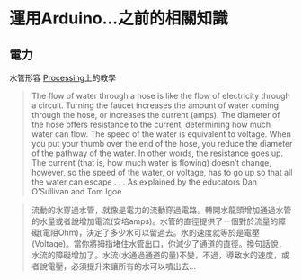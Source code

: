 # 運用Arduino...之前的相關知識


## 電力

  水管形容
  [Processing](https://processing.org/tutorials/electronics/)上的教學
  
  >The flow of water through a hose is like the flow of electricity through a circuit. Turning the faucet increases the amount of water coming through the hose, or increases the current (amps). The diameter of the hose offers resistance to the current, determining how much water can flow. The speed of the water is equivalent to voltage. When you put your thumb over the end of the hose, you reduce the diameter of the pathway of the water. In other words, the resistance goes up. The current (that is, how much water is flowing) doesn’t change, however, so the speed of the water, or voltage, has to go up so that all the water can escape . . . As explained by the educators Dan O’Sullivan and Tom Igoe
  
  >流動的水穿過水管，就像是電力的流動穿過電路。轉開水龍頭增加通過水管的水量或者說增加電流(安培amps)。水管的直徑提供了一個對於流量的障礙(電阻Ohm)，決定了多少水可以留過去。水的速度就等於是電壓(Voltage)。當你將拇指堵住水管出口，你減少了通道的直徑。換句話說，水流的障礙增加了。水流(水通過通道的量)不變，不過，導致水的速度，或者說電壓，必須提升來讓所有的水可以噴出去...
